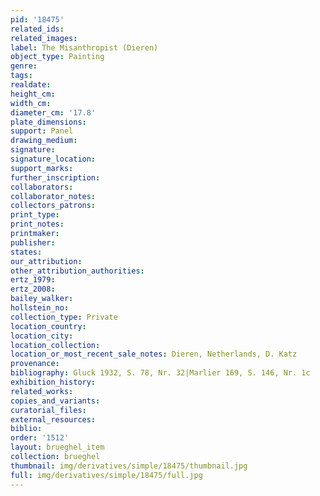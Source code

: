 ```yaml
---
pid: '18475'
related_ids: 
related_images: 
label: The Misanthropist (Dieren)
object_type: Painting
genre: 
tags: 
realdate: 
height_cm: 
width_cm: 
diameter_cm: '17.8'
plate_dimensions: 
support: Panel
drawing_medium: 
signature: 
signature_location: 
support_marks: 
further_inscription: 
collaborators: 
collaborator_notes: 
collectors_patrons: 
print_type: 
print_notes: 
printmaker: 
publisher: 
states: 
our_attribution: 
other_attribution_authorities: 
ertz_1979: 
ertz_2008: 
bailey_walker: 
hollstein_no: 
collection_type: Private
location_country: 
location_city: 
location_collection: 
location_or_most_recent_sale_notes: Dieren, Netherlands, D. Katz
provenance: 
bibliography: Gluck 1932, S. 78, Nr. 32|Marlier 169, S. 146, Nr. 1c
exhibition_history: 
related_works: 
copies_and_variants: 
curatorial_files: 
external_resources: 
biblio: 
order: '1512'
layout: brueghel_item
collection: brueghel
thumbnail: img/derivatives/simple/18475/thumbnail.jpg
full: img/derivatives/simple/18475/full.jpg
---
```

